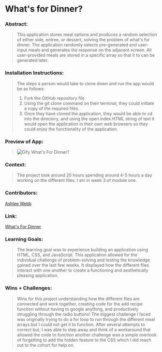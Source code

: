 # What's for Dinner? 

### Abstract:
>This application stores meal options and produces a random selection of either side, entree, or dessert, solving the problem of what's for dinner. The application randomly selects pre-generated and user-input meals and generates the response on the adjacent screen. All user-provided meals are stored in a specific array so that it to can be generated later. 

### Installation Instructions:
> The steps a person would take to clone down and run the app would be as follows:
> 1. Fork the GitHub repository file
> 2. Using the git clone command on their terminal, they could initiate a copy of the required files.
> 3. Once they have cloned the application, they would be able to cd into the directory, and using the open index.HTML string of text it would open the application in their own web browsers so they could enjoy the functionality of the application.

### Preview of App:
>![Gify What's For Dinner?](https://media4.giphy.com/media/ofpd1T3V3078nnMSYD/giphy.gif)

### Context:
>The project took around 20 hours spending around 4-5 hours a day working on the different files. I am in week 3 of module one. 

### Contributors:
[Ashlee Webb](https://github.com/AshleeAWebb)

### Link:
[What's For Dinner](https://ashleeawebb.github.io/whats-for-dinner/)

### Learning Goals:
> The learning goal was to experience building an application using HTML, CSS, and JavaScript. This application allowed for the individual challenge of problem-solving and testing the knowledge gained over the last few weeks. It displayed how the different files interact with one another to create a functioning and aesthetically pleasing application. 

### Wins + Challenges:
>Wins for this project understanding how the different files are connected and work together, creating code for the add recipe function without having to google anything, and productively struggling through the radio buttons! The biggest challenge I faced was originally trying to do a for loop to run through the different meal arrays but I could not get it to function. After several attempts to correct but, I was able to step away and think of a workaround that allowed the code to function another challenge was a simple overlook of forgetting to add the hidden feature to the CSS which I did reach out to the cohort for help on. 
